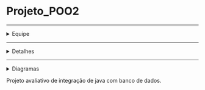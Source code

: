 # Projeto_POO2
--------------------------------------------------------------------------------
<details>
<summary> Equipe </summary>
## Alunos
|      Equipe      |              Email             |
| :---:       | :---:       |
| Samuel de Souza  | samueldesouza200512@gmail.com  |
| Caio de Souza    | caiodesouza.cds@gmail.com      |
</details>

--------------------------------------------------------------------------------
  
<details>
<summary> Detalhes </summary>
## Equipe
|      Item        |        Valor       |
| :---:       | :---:       |
| Banco de Dados   | MySQL              |
| Schema           | Imobiliaria        |
</details>

--------------------------------------------------------------------------------

<details>
  <summary> Diagramas </summary>
<img alt="DiagramaMER" src="https://github.com/Shuraza/Projeto_POO2/blob/main/MER.jpg">
  ---------------------------------------------------------------------------------
<img alt="DiagramaUML" src="https://github.com/Shuraza/Projeto_POO2/blob/main/UML.jpg">
</details>

Projeto avaliativo de integração de java com banco de dados.
